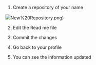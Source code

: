 1)	Create a repository of your name 

![](https://github.com/RaviHarsha/RaviHarsha/blob/master/Images/1)New%20Repository.png)
 

2)	Edit the Read me file 

 

3)	Commit the changes


4)	Go back to your profile
 

5)	You can see the information updated

 

